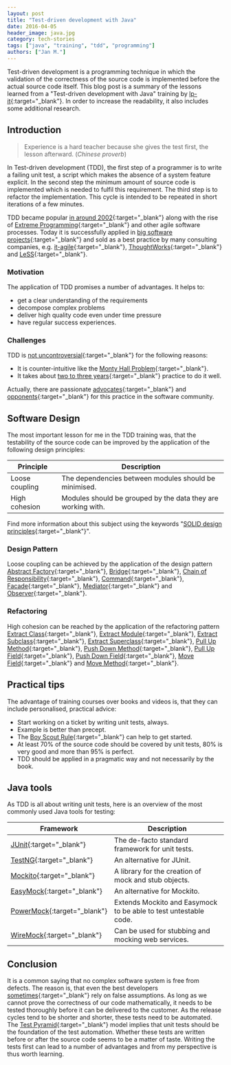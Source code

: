 ```yaml
---
layout: post
title: "Test-driven development with Java"
date: 2016-04-05
header_image: java.jpg
category: tech-stories
tags: ["java", "training", "tdd", "programming"]
authors: ["Jan M."]
---
```


Test-driven development is a programming technique in which the validation of the correctness of the source code is implemented before the actual source code itself.
This blog post is a summary of the lessons learned from a "Test-driven development with Java" training by [lp-it](http://www.lp-it.de/schulungen/java-test-driven-development-schulung.php3){:target="_blank"}.
In order to increase the readability, it also includes some additional research.

## Introduction

> Experience is a hard teacher because she gives the test first, the lesson afterward. (*Chinese proverb*)

In Test-driven development (TDD), the first step of a programmer is to write a failing unit test, a script which makes the absence of a system feature explicit.
In the second step the minimum amount of source code is implemented which is needed to fulfil this requirement.
The third step is to refactor the implementation.
This cycle is intended to be repeated in short iterations of a few minutes.

TDD became popular [in around 2002](http://c2.com/cgi/wiki?TenYearsOfTestDrivenDevelopment){:target="_blank"} along with the rise of [Extreme Programming](http://www.extremeprogramming.org/map/project.html){:target="_blank"} and other agile software processes.
Today it is successfully applied in [big software projects](http://programmers.stackexchange.com/questions/74580/looking-for-case-studies-of-how-tdd-improved-quality-and-or-speed-of-development){:target="_blank"} and sold as a best practice by many consulting companies, e.g. [it-agile](https://www.it-agile.de/schulungen/agile-entwicklungspraktiken/tdd-camp/){:target="_blank"}, [ThoughtWorks](https://www.thoughtworks.com/de/insights/blog/building-vibrant-software-testing-community-africa){:target="_blank"} and [LeSS](https://less.works/less/technical-excellence/test-driven-development.html){:target="_blank"}.

### Motivation

The application of TDD promises a number of advantages.
It helps to:

* get a clear understanding of the requirements
* decompose complex problems
* deliver high quality code even under time pressure
* have regular success experiences.

### Challenges

TDD is [not uncontroversial](http://martinfowler.com/articles/is-tdd-dead/){:target="_blank"} for the following reasons:

* It is counter-intuitive like the [Monty Hall Problem](https://github.com/jmewes/MontyHallProblem){:target="_blank"}.
* It takes about [two to three years](http://developeronfire.com/episode-114-robert-martin-master-craftsman){:target="_blank"} practice to do it well.

Actually, there are passionate [advocates](http://blog.cleancoder.com/uncle-bob/2016/03/19/GivingUpOnTDD.html){:target="_blank"} and [opponents](http://beust.com/weblog/2014/05/11/the-pitfalls-of-test-driven-development/){:target="_blank"} for this practice in the software community.

## Software Design

The most important lesson for me in the TDD training was, that the testability of the source code can be improved by the application of the following design principles:

| Principle     | Description  |
|---------------|---------------|
| Loose coupling     | The dependencies between modules should be minimised. |
| High cohesion     | Modules should be grouped by the data they are working with. |

Find more information about this subject using the keywords "[SOLID design principles](https://www.google.com/search?q%3Dsolid%2Bdesign%2Bprinciples){:target="_blank"}".

### Design Pattern

Loose coupling can be achieved by the application of the design pattern [Abstract Factory](http://www.tutorialspoint.com/design_pattern/abstract_factory_pattern.htm){:target="_blank"}, [Bridge](http://www.tutorialspoint.com/design_pattern/bridge_pattern.htm){:target="_blank"}, [Chain of Responsibility](http://www.tutorialspoint.com/design_pattern/chain_of_responsibility_pattern.htm){:target="_blank"}, [Command](http://www.tutorialspoint.com/design_pattern/command_pattern.htm){:target="_blank"}, [Facade](http://www.tutorialspoint.com/design_pattern/facade_pattern.htm){:target="_blank"}, [Mediator](http://www.tutorialspoint.com/design_pattern/mediator_pattern.htm){:target="_blank"} and [Observer](http://www.tutorialspoint.com/design_pattern/observer_pattern.htm){:target="_blank"}.

### Refactoring

High cohesion can be reached by the application of the refactoring pattern [Extract Class](http://refactoring.com/catalog/extractClass.html){:target="_blank"}, [Extract Module](http://refactoring.com/catalog/extractModule.html){:target="_blank"}, [Extract Subclass](http://refactoring.com/catalog/extractSubclass.html){:target="_blank"}, [Extract Superclass](http://refactoring.com/catalog/extractSuperclass.html){:target="_blank"}, [Pull Up Method](http://refactoring.com/catalog/pullUpMethod.html){:target="_blank"}, [Push Down Method](http://refactoring.com/catalog/pushDownMethod.html){:target="_blank"}, [Pull Up Field](http://refactoring.com/catalog/pullUpField.html){:target="_blank"}, [Push Down Field](http://refactoring.com/catalog/pushDownField.html){:target="_blank"}, [Move Field](http://refactoring.com/catalog/moveField.html){:target="_blank"} and [Move Method](http://refactoring.com/catalog/moveMethod.html){:target="_blank"}.

## Practical tips

The advantage of training courses over books and videos is, that they can include personalised, practical advice:

* Start working on a ticket by writing unit tests, always.
* Example is better than precept.
* The [Boy Scout Rule](http://programmer.97things.oreilly.com/wiki/index.php/The_Boy_Scout_Rule){:target="_blank"} can help to get started.
* At least 70% of the source code should be covered by unit tests, 80% is very good and more than 95% is perfect.
* TDD should be applied in a pragmatic way and not necessarily by the book.

## Java tools

As TDD is all about writing unit tests, here is an overview of the most commonly used Java tools for testing:

| Framework     | Description  |
|---------------|---------------|
| [JUnit](http://junit.org){:target="_blank"}      | The de-facto standard framework for unit tests. |
| [TestNG](http://testng.org){:target="_blank"}      | An alternative for JUnit. |
| [Mockito](http://mockito.org/){:target="_blank"}   | A library for the creation of mock and stub objects. |
| [EasyMock](http://easymock.org/){:target="_blank"}   | An alternative for Mockito. |
| [PowerMock](https://github.com/jayway/powermock){:target="_blank"}   | Extends Mockito and Easymock to be able to test untestable code. |
| [WireMock](http://wiremock.org/){:target="_blank"}   |Can be used for stubbing and mocking web services. |

## Conclusion

It is a common saying that no complex software system is free from defects.
The reason is, that even the best developers [sometimes](http://programmers.stackexchange.com/questions/185660/is-the-average-number-of-bugs-per-loc-the-same-for-different-programming-languag){:target="_blank"} rely on false assumptions.
As long as we cannot prove the correctness of our code mathematically, it needs to be tested thoroughly before it can be delivered to the customer.
As the release cycles tend to be shorter and shorter, these tests need to be automated.
The [Test Pyramid](http://martinfowler.com/bliki/TestPyramid.html){:target="_blank"} model implies that unit tests should be the foundation of the test automation.
Whether these tests are written before or after the source code seems to be a matter of taste.
Writing the tests first can lead to a number of advantages and from my perspective is thus worth learning.
